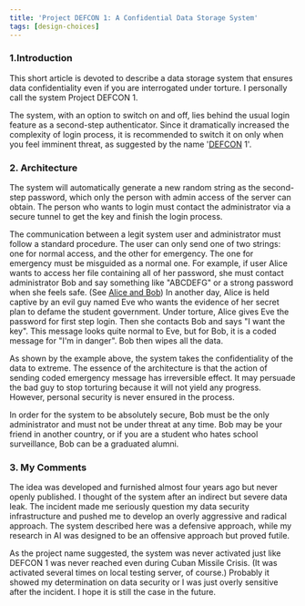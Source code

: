 ```yaml
---
title: 'Project DEFCON 1: A Confidential Data Storage System'
tags: [design-choices]
---
```


### 1.Introduction

This short article is devoted to describe a data storage system that ensures data confidentiality
even if you are interrogated under torture. I personally call the system Project DEFCON 1.

The system, with an option to switch on and off, lies behind the usual login feature as a
second-step authenticator. Since it dramatically increased the complexity of login process, it is
recommended to switch it on only when you feel imminent threat, as suggested by the name
'[DEFCON](https://en.wikipedia.org/wiki/DEFCON) 1'.

<!--truncate-->

### 2. Architecture

The system will automatically generate a new random string as the second-step password, which only
the person with admin access of the server can obtain. The person who wants to login must contact
the administrator via a secure tunnel to get the key and finish the login process.

The communication between a legit system user and administrator must follow a standard procedure.
The user can only send one of two strings: one for normal access, and the other for emergency. The
one for emergency must be misguided as a normal one. For example, if user Alice wants to access her
file containing all of her password, she must contact administrator Bob and say something like
"ABCDEFG" or a strong password when she feels safe. (See
[Alice and Bob](https://en.wikipedia.org/wiki/Alice_and_Bob)) In another day, Alice is held captive
by an evil guy named Eve who wants the evidence of her secret plan to defame the student government.
Under torture, Alice gives Eve the password for first step login. Then she contacts Bob and says "I
want the key". This message looks quite normal to Eve, but for Bob, it is a coded message for "I'm
in danger". Bob then wipes all the data.

As shown by the example above, the system takes the confidentiality of the data to extreme. The
essence of the architecture is that the action of sending coded emergency message has irreversible
effect. It may persuade the bad guy to stop torturing because it will not yield any progress.
However, personal security is never ensured in the process.

In order for the system to be absolutely secure, Bob must be the only administrator and must not be
under threat at any time. Bob may be your friend in another country, or if you are a student who
hates school surveillance, Bob can be a graduated alumni.

### 3. My Comments

The idea was developed and furnished almost four years ago but never openly published. I thought of
the system after an indirect but severe data leak. The incident made me seriously question my data
security infrastructure and pushed me to develop an overly aggressive and radical approach. The
system described here was a defensive approach, while my research in AI was designed to be an
offensive approach but proved futile.

As the project name suggested, the system was never activated just like DEFCON 1 was never reached
even during Cuban Missile Crisis. (It was activated several times on local testing server, of
course.) Probably it showed my determination on data security or I was just overly sensitive after
the incident. I hope it is still the case in the future.
